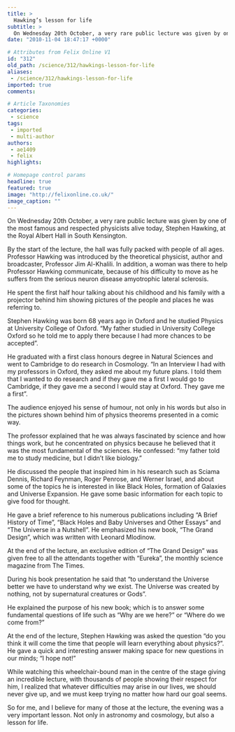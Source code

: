 ```yaml
---
title: >
  Hawking’s lesson for life
subtitle: >
  On Wednesday 20th October, a very rare public lecture was given by one of the most famous and respected physicists alive today, Stephen Hawking, at the Royal Albert Hall in South Kensington
date: "2010-11-04 18:47:17 +0000"

# Attributes from Felix Online V1
id: "312"
old_path: /science/312/hawkings-lesson-for-life
aliases:
 - /science/312/hawkings-lesson-for-life
imported: true
comments:

# Article Taxonomies
categories:
 - science
tags:
 - imported
 - multi-author
authors:
 - ae1409
 - felix
highlights:

# Homepage control params
headline: true
featured: true
image: "http://felixonline.co.uk/"
image_caption: ""
---
```


On Wednesday 20th October, a very rare public lecture was given by one of the most famous and respected physicists alive today, Stephen Hawking, at the Royal Albert Hall in South Kensington.

By the start of the lecture, the hall was fully packed with people of all ages. Professor Hawking was introduced by the theoretical physicist, author and broadcaster, Professor Jim Al-Khalili. In addition, a woman was there to help Professor Hawking communicate, because of his difficulty to move as he suffers from the serious neuron disease amyotrophic lateral sclerosis.

He spent the first half hour talking about his childhood and his family with a projector behind him showing pictures of the people and places he was referring to.

Stephen Hawking was born 68 years ago in Oxford and he studied Physics at University College of Oxford. “My father studied in University College Oxford so he told me to apply there because I had more chances to be accepted”.

He graduated with a first class honours degree in Natural Sciences and went to Cambridge to do research in Cosmology. “In an Interview I had with my professors in Oxford, they asked me about my future plans. I told them that I wanted to do research and if they gave me a first I would go to Cambridge, if they gave me a second I would stay at Oxford. They gave me a first”.

The audience enjoyed his sense of humour, not only in his words but also in the pictures shown behind him of physics theorems presented in a comic way.

The professor explained that he was always fascinated by science and how things work, but he concentrated on physics because he believed that it was the most fundamental of the sciences. He confessed: “my father told me to study medicine, but I didn’t like biology.”

He discussed the people that inspired him in his research such as Sciama Dennis, Richard Feynman, Roger Penrose, and Werner Israel, and about some of the topics he is interested in like Black Holes, formation of Galaxies and Universe Expansion. He gave some basic information for each topic to give food for thought.

He gave a brief reference to his numerous publications including “A Brief History of Time”, “Black Holes and Baby Universes and Other Essays” and “The Universe in a Nutshell”. He emphasized his new book, “The Grand Design”, which was written with Leonard Mlodinow.

At the end of the lecture, an exclusive edition of “The Grand Design” was given free to all the attendants together with “Eureka”, the monthly science magazine from The Times.

During his book presentation he said that “to understand the Universe better we have to understand why we exist. The Universe was created by nothing, not by supernatural creatures or Gods”.

He explained the purpose of his new book; which is to answer some fundamental questions of life such as “Why are we here?” or “Where do we come from?”

At the end of the lecture, Stephen Hawking was asked the question “do you think it will come the time that people will learn everything about physics?”. He gave a quick and interesting answer making space for new questions in our minds; “I hope not!”

While watching this wheelchair-bound man in the centre of the stage giving an incredible lecture, with thousands of people showing their respect for him, I realized that whatever difficulties may arise in our lives, we should never give up, and we must keep trying no matter how hard our goal seems.

So for me, and I believe for many of those at the lecture, the evening was a very important lesson. Not only in astronomy and cosmology, but also a lesson for life.
